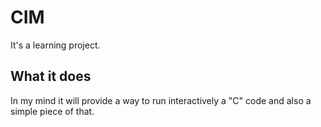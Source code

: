 # CIM

It's a learning project.

## What it does

In my mind it will provide a way to run interactively a "C" code and also a simple piece of that.
